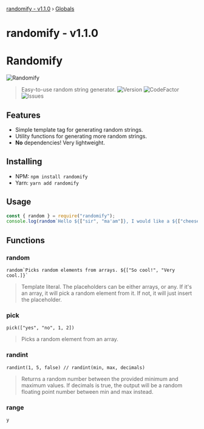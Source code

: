 [randomify - v1.1.0](README.md) › [Globals](globals.md)

# randomify - v1.1.0

# Randomify

![Randomify](https://i.imgur.com/SwD2UAY.png)

> Easy-to-use random string generator.
![Version](https://img.shields.io/npm/v/randomify?color=%23bb0) ![CodeFactor](https://www.codefactor.io/repository/github/TNThacker2015/randomify/badge?style=flat) ![Issues](https://img.shields.io/github/issues/TNThacker2015/randomify)
## Features

-   Simple template tag for generating random strings.
-   Utility functions for generating more random strings.
-   **No** dependencies! Very lightweight.

## Installing

-   NPM: `npm install randomify`
-   Yarn: `yarn add randomify`

## Usage

```js
const { random } = require("randomify");
console.log(random`Hello ${["sir", "ma'am"]}, I would like a ${["cheeseburger", "drink", "pizza", "job"]}.`)
```

## Functions

### random
``random`Picks random elements from arrays. ${["So cool!", "Very cool.]}` ``

> Template literal.
> The placeholders can be either arrays, or any. If it's an array, it will pick a random element from it. If not, it will just insert the placeholder.

### pick
`pick(["yes", "no", 1, 2])`

> Picks a random element from an array.

### randint
`randint(1, 5, false) // randint(min, max, decimals)`

> Returns a random number between the provided minimum and maximum values. If decimals is true, the output will be a random floating point number between min and max instead.

### range
`y`
